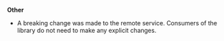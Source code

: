 **Other**

* A breaking change was made to the remote service. Consumers of the library do not need to make any explicit changes.